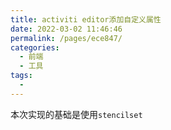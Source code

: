 ```yaml
---
title: activiti editor添加自定义属性
date: 2022-03-02 11:46:46
permalink: /pages/ece847/
categories:
  - 前端
  - 工具
tags:
  - 
---
```

本次实现的基础是使用`stencilset`